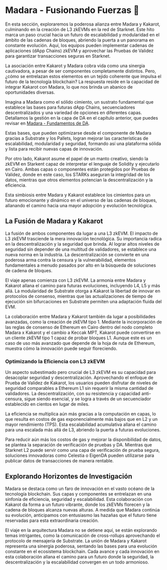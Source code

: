 # Madara - Fusionando Fuerzas 🚧
En esta sección, exploraremos la poderosa alianza entre Madara y Kakarot, culminando en la creación de L3 zkEVMs en la red de Starknet. Este hito marca un paso crucial hacia un futuro de escalabilidad y modularidad en el ámbito de las cadenas de bloques, abriendo la puerta a un panorama en constante evolución. Aquí, los equipos pueden implementar cadenas de aplicaciones (dApp Chains) zkEVM y aprovechar las Pruebas de Validez para garantizar transacciones seguras en Starknet.

La asociación entre Kakarot y Madara cobra vida como una sinergia cautivadora, a pesar de ser componentes completamente distintos. Pero, ¿cómo se entrelazan estos elementos en un tejido coherente que impulsa el futuro de la tecnología blockchain? La respuesta reside en la capacidad de integrar Kakarot con Madara, lo que nos brinda un abanico de oportunidades diversas.

Imagina a Madara como el sólido cimiento, un sustrato fundamental que establece las bases para futuras dApp Chains, secuenciadores descentralizados y una variedad de opciones en diferentes capas. Detallamos la gestión en la capa de DA en el capítulo anterior, que puedes revisar en [Madara - Fundamentos de DA](/Book-Starkware/src/Madara.md#fundamentos-de-data-availability).

Estas bases, que pueden optimizarse desde el componente de Madara gracias a Substrate y los Pallets, logran mejorar las características de escalabilidad, modularidad y seguridad, formando así una plataforma sólida y lista para recibir nuevas capas de innovación.

Por otro lado, Kakarot asume el papel de un manto creativo, siendo la zkEVM en Starkent capaz de interpretar el lenguaje de Solidity y ejecutarlo en Cairo. Ambas capas o componentes están protegidos por Pruebas de Validez, donde en este caso, los STARKs aseguran la integridad de los datos, mientras que otros elementos potencian la descentralización y la eficiencia.

Esta simbiosis entre Madara y Kakarot establece los cimientos para un futuro emocionante y dinámico en el universo de las cadenas de bloques, allanando el camino hacia una mayor adopción y evolución tecnológica.

## La Fusión de Madara y Kakarot
La fusión de ambos componentes da lugar a una L3 zkEVM. El impacto de L3 zkEVM trasciende la mera innovación tecnológica. Su importancia radica en la descentralización y la seguridad que brinda. Al lograr altos niveles de seguridad sin depender de una multitud de validadores, se establece una nueva norma en la industria. La descentralización se convierte en una poderosa arma contra la censura y la vulnerabilidad, elementos fundamentales a menudo pasados por alto en la búsqueda de soluciones de cadena de bloques.

El viaje apenas comienza con L3 zkEVM. La armonía entre Madara y Kakarot allana el camino para futuras evoluciones, incluyendo L4, L5 y más allá. La modularidad de Substrate otorga a Kakarot la libertad de innovar en protocolos de consenso, mientras que las actualizaciones de tiempo de ejecución sin bifurcaciones en Substrate permiten una adaptación fluida del EVM.

La colaboración entre Madara y Kakarot también da lugar a posibilidades avanzadas, como la creación de zkEVM tipo 1. Mediante la incorporación de las reglas de consenso de Ethereum en Cairo dentro del nodo completo Madara x Kakarot y el cambio a Keccak MPT, Kakarot puede convertirse en un cliente zkEVM tipo 1 capaz de probar bloques L1. Aunque este es un caso de uso más avanzado que depende de la hoja de ruta de Ethereum, muestra cómo la innovación puede seguir floreciendo.

### Optimizando la Eficiencia con L3 zkEVM
Un aspecto subestimado pero crucial de L3 zkEVM es su capacidad para desacoplar seguridad y descentralización. Aprovechando el enfoque de Prueba de Validez de Kakarot, los usuarios pueden disfrutar de niveles de seguridad comparables a Ethereum L1 sin requerir la misma cantidad de validadores. La descentralización, con su resistencia y capacidad anti-censura, sigue siendo esencial, y se logra a través de un secuenciador establecido en cientos en lugar de miles.

La eficiencia se multiplica aún más gracias a la computación en capas, lo que resulta en costos de gas exponencialmente más bajos que en L2 y un mayor rendimiento (TPS). Esta escalabilidad acumulativa allana el camino para una escalada más allá de L3, abriendo la puerta a futuras evoluciones.

Para reducir aún más los costos de gas y mejorar la disponibilidad de datos, se plantea la separación de verificación de pruebas y DA. Mientras que Starknet L2 puede servir como una capa de verificación de prueba segura, soluciones innovadoras como Celestia o EigenDA pueden utilizarse para publicar datos de transacciones de manera rentable.

## Explorando Horizontes de Investigación
Madara se destaca como un faro de innovación en el vasto océano de la tecnología blockchain. Sus capas y componentes se entrelazan en una sinfonía de eficiencia, seguridad y escalabilidad. Esta colaboración con Kakarot da forma a un futuro vibrante, donde los zkEVMs florecen y la cadena de bloques alcanza nuevas alturas. A medida que Madara continúa su evolución, anticipamos con entusiasmo las hazañas que el futuro tiene reservadas para esta extraordinaria creación.

El viaje en la arquitectura Madara no se detiene aquí, se están explorando temas intrigantes, como la comunicación de cross-rollups aprovechando el protocolo de mensajería de Substrate. La unión de Madara y Kakarot representa una sinergia poderosa, sentando las bases para una evolución constante en el ecosistema blockchain. Cada avance y cada innovación en esta colaboración allana el camino para un futuro donde la seguridad, la descentralización y la escalabilidad convergen en un todo armonioso.